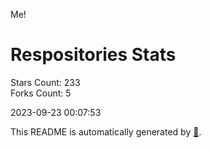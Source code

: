 Me!

# Respositories Stats
Stars Count: 233  
Forks Count: 5

2023-09-23 00:07:53  

This README is automatically generated by [🐰](https://github.com/rnitta/rnitta).
